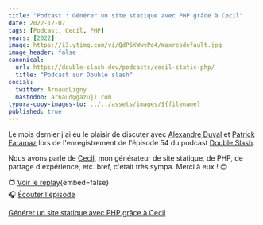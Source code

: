 ```yaml
---
title: "Podcast : Générer un site statique avec PHP grâce à Cecil"
date: 2022-12-07
tags: [Podcast, Cecil, PHP]
years: [2022]
image: https://i3.ytimg.com/vi/QdP5KWwyPo4/maxresdefault.jpg
image_header: false
canonical:
  url: https://double-slash.dev/podcasts/cecil-static-php/
  title: "Podcast sur Double slash"
social:
  twitter: ArnaudLigny
  mastodon: arnaud@gazuji.com
typora-copy-images-to: ../../assets/images/${filename}
published: true
---
```

Le mois dernier j'ai eu le plaisir de discuter avec [Alexandre Duval](https://www.alexduval.fr) et [Patrick Faramaz](https://www.goodmotion.fr) lors de l'enregistrement de l'épisode 54 du podcast [Double Slash](https://double-slash.dev).

Nous avons parlé de [Cecil](https://cecil.app), mon générateur de site statique, de PHP, de partage d'expérience, etc. bref, c'était très sympa. Merci à eux ! 😊

📺 [Voir le replay](https://www.youtube.com/watch?v=QdP5KWwyPo4){embed=false}  
🎧 [Écouter l'épisode](https://double-slash.dev/podcasts/cecil-static-php/)

[Générer un site statique avec PHP grâce à Cecil](https://www.youtube.com/watch?v=QdP5KWwyPo4 "//. 054 Générer un site statique avec PHP grâce à Cecil")

